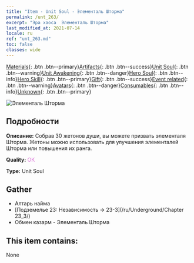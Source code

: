 ```yaml
---
title: "Item - Unit Soul - Элементаль Шторма"
permalink: /unt_263/
excerpt: "Эра хаоса  Элементаль Шторма"
last_modified_at: 2021-07-14
locale: ru
ref: "unt_263.md"
toc: false
classes: wide
---
```

 [Materials](/ItemsRU/){: .btn .btn--primary}[Artifacts](/ItemsRU/Artifacts/){: .btn .btn--success}[Unit Soul](/ItemsRU/UnitSoul/){: .btn .btn--warning}[Unit Awakening](/ItemsRU/UnitAwakening/){: .btn .btn--danger}[Hero Soul](/ItemsRU/HeroSoul/){: .btn .btn--info}[Hero Skill](/ItemsRU/HeroSkill/){: .btn .btn--primary}[Gift](/ItemsRU/Gift/){: .btn .btn--success}[Event related](/ItemsRU/Events/){: .btn .btn--warning}[Avatars](/ItemsRU/Avatars/){: .btn .btn--danger}[Consumables](/ItemsRU/Consumables/){: .btn .btn--info}[Unknown](/ItemsRU/Unknown/){: .btn .btn--primary}

 ![Элементаль Шторма](/images/u/ti_leiyuansu2.jpg)

## Подробности
 **Описание:** Собрав 30 жетонов души, вы можете призвать элементаля Шторма. Жетоны можно использовать для улучшения элементалей Шторма или повышения их ранга.

 **Quality:** <span style="color: #DA70D6">OK</span>

 **Type:** Unit Soul

## Gather

*    Алтарь найма 
*    [Подземелье 23: Независимость -> 23-3](/ru/Underground/Chapter 23_3/) 
*    Обмен казарм - Элементаль Шторма 

## This item contains:

  None

